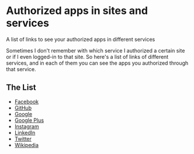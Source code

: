 # Authorized apps in sites and services
A list of links to see your authorized apps in different services

Sometimes I don't remember with which service I authorized a certain site or if I even logged-in to that site. So here's a list of links of different services, and in each of them you can see the apps you authorized through that service.

## The List
- [Facebook](https://www.facebook.com/settings?tab=applications)
- [GitHub](https://github.com/settings/applications)
- [Google](https://security.google.com/settings/security/permissions)
- [Google Plus](https://plus.google.com/apps)
- [Instagram](https://instagram.com/accounts/manage_access/)
- [LinkedIn](https://www.linkedin.com/secure/settings?userAgree=&goback=%2Enas_*1_*1_nav*4account*4sub*4nav*4settings_*1_*1)
- [Twitter](https://twitter.com/settings/applications)
- [Wikipedia](https://www.wikipedia.org/wiki/Special:OAuthManageMyGrants)
